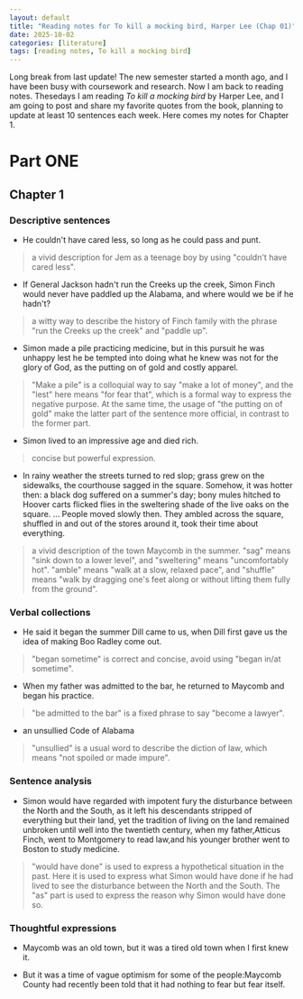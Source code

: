 ```yaml
---
layout: default
title: "Reading notes for To kill a mocking bird, Harper Lee (Chap 01)"
date: 2025-10-02
categories: [literature]
tags: [reading notes, To kill a mocking bird]
---
```


Long break from last update! The new semester started a month ago, and I have been busy with coursework and research. Now I am back to reading notes. Thesedays I am reading *To kill a mocking bird* by Harper Lee, and I am going to post and share my favorite quotes from the book, planning to update  at least 10 sentences each week. Here comes my notes for Chapter 1.


# Part ONE

## Chapter 1

### Descriptive sentences

- He couldn't have cared less, so long as he could pass and punt.

> a vivid description for Jem as a teenage boy by using "couldn't have cared less".

- If General Jackson hadn't run the Creeks up the creek, Simon Finch would never have paddled up the Alabama, and where would we be if he hadn't?

> a witty way to describe the history of Finch family with the phrase "run the Creeks up the creek" and "paddle up".

- Simon made a pile practicing medicine, but in this pursuit he was unhappy lest he be tempted into doing what he knew was not for the glory of God, as the putting on of gold and costly apparel.

> "Make a pile" is a colloquial way to say "make a lot of money", and the "lest" here means "for fear that", which is a formal way to express the negative purpose. At the same time, the usage of "the putting on of gold" make the latter part of the sentence more official, in contrast to the former part.

- Simon lived to an impressive age and died rich.

> concise but powerful expression.

- In rainy weather the streets turned to red slop; grass grew on the sidewalks, the courthouse sagged in the square. Somehow, it was hotter then: a black dog suffered on a summer's day; bony mules hitched to Hoover carts flicked flies in the sweltering shade of the live oaks on the square. ... People moved slowly then. They ambled across the square, shuffled in and out of the stores around it, took their time about everything.

> a vivid description of the town Maycomb in the summer. "sag" means "sink down to a lower level", and "sweltering" means "uncomfortably hot". "amble" means "walk at a slow, relaxed pace", and "shuffle" means "walk by dragging one's feet along or without lifting them fully from the ground".

### Verbal collections

- He said it began the summer Dill came to us, when Dill first gave us the idea of making Boo Radley come out.

> "began sometime" is correct and concise, avoid using "began in/at sometime".

- When my father was admitted to the bar, he returned to Maycomb and began his practice.

> "be admitted to the bar" is a fixed phrase to say "become a lawyer".

- an unsullied Code of Alabama

> "unsullied" is a usual word to describe the diction of law, which means "not spoiled or made impure".

### Sentence analysis

- Simon would have regarded with impotent fury the disturbance between the North and the South, as it left his descendants stripped of everything but their land, yet the tradition of living on the land remained unbroken until well into the twentieth century, when my father,Atticus Finch, went to Montgomery to read law,and his younger brother went to Boston to study medicine.

> "would have done" is used to express a hypothetical situation in the past. Here it is used to express what Simon would have done if he had lived to see the disturbance between the North and the South. The "as" part is used to express the reason why Simon would have done so.

### Thoughtful expressions

- Maycomb was an old town, but it was a tired old town when I first knew it.

- But it was a time of vague optimism for some of the people:Maycomb County had recently been told that it had nothing to fear but fear itself.